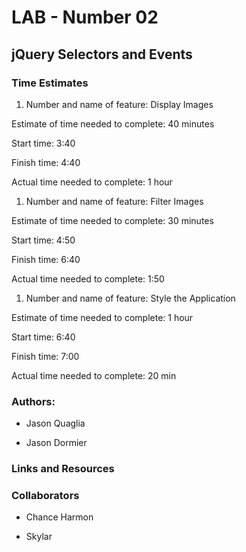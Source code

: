 # LAB - Number 02

## jQuery Selectors and Events

### Time Estimates

1. Number and name of feature: Display Images

  Estimate of time needed to complete: 40 minutes

  Start time: 3:40

  Finish time: 4:40

  Actual time needed to complete: 1 hour

1. Number and name of feature: Filter Images

  Estimate of time needed to complete: 30 minutes

  Start time: 4:50

  Finish time: 6:40

  Actual time needed to complete: 1:50 

1. Number and name of feature: Style the Application

  Estimate of time needed to complete: 1 hour

  Start time: 6:40

  Finish time: 7:00

  Actual time needed to complete: 20 min

### Authors:

- Jason Quaglia

- Jason Dormier

### Links and Resources

### Collaborators
- Chance Harmon

- Skylar 

